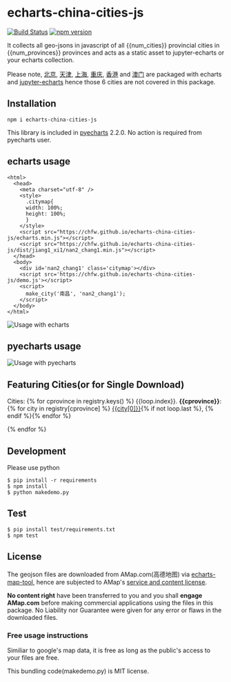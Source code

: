 # echarts-china-cities-js

[![Build Status](https://travis-ci.org/chfw/echarts-china-cities-js.svg?branch=master)](https://travis-ci.org/chfw/echarts-china-cities-js) [![npm version](https://badge.fury.io/js/echarts-china-cities-js.svg)](https://badge.fury.io/js/echarts-china-cities-js)

It collects all geo-jsons in javascript of all {{num_cities}} provincial cities
in {{num_provinces}} provinces and acts as a static asset to jupyter-echarts or your
echarts collection.

Please note, [北京](https://chfw.github.io/jupyter-echarts/echarts/beijing.js), [天津](https://chfw.github.io/jupyter-echarts/echarts/tianjin.js), [上海](https://chfw.github.io/jupyter-echarts/echarts/shanghai.js), [重庆](https://chfw.github.io/jupyter-echarts/echarts/chongqing.js), [香港](https://chfw.github.io/jupyter-echarts/echarts/xianggang.js) and [澳门](https://chfw.github.io/jupyter-echarts/echarts/aomen.js) are packaged with echarts and [jupyter-echarts](https://chfw.github.io/jupyter-echarts/preview.html) hence those 6 cities are not covered in this package.

## Installation

```
npm i echarts-china-cities-js
```

This library is included in [pyecharts](https://github.com/chenjiandongx/pyecharts) 2.2.0. No action is required from pyecharts user.

## echarts usage

```
<html>
  <head>
    <meta charset="utf-8" />
	<style>
	  .citymap{
	  width: 100%;
	  height: 100%;
	  }
	</style>
  	<script src="https://chfw.github.io/echarts-china-cities-js/echarts.min.js"></script>
	<script src="https://chfw.github.io/echarts-china-cities-js/dist/jiang1_xi1/nan2_chang1.min.js"></script>
  </head>
  <body>
	<div id='nan2_chang1' class='citymap'></div>
	<script src='https://chfw.github.io/echarts-china-cities-js/demo.js'></script>
	<script>
	  make_city('南昌', 'nan2_chang1');
	</script>
  </body>
</html>
```

![Usage with echarts](https://chfw.github.io/echarts-china-cities-js/nanchang.png)

## pyecharts usage

![Usage with pyecharts](https://user-images.githubusercontent.com/4280312/29755070-9bc9ae70-8b89-11e7-9bf2-bec09cb5f1a1.png)

## Featuring Cities(or for Single Download)

Cities:
{% for cprovince in registry.keys() %}
{{loop.index}}. **{{cprovince}}**:
{% for city in registry[cprovince] %}
[{{city[0]}}](https://chfw.github.io/echarts-china-cities-js/dist/{{names[cprovince]}}/{{city[1]}}.js){% if not loop.last %}, {% endif %}{% endfor %}

{% endfor %}


## Development


Please use python

```shell
$ pip install -r requirements
$ npm install
$ python makedemo.py
```

## Test

```shell
$ pip install test/requirements.txt
$ npm test
```

## License

The geojson files are downloaded from AMap.com(高德地图) via [echarts-map-tool](http://ecomfe.github.io/echarts-map-tool/),
hence are subjected to AMap's [service and content license](https://lbs.amap.com/home/terms/).

**No content right** have been transferred to you and you shall **engage AMap.com** before
making commercial applications using the files in this package. No Liability nor Guarantee were
given for any error or flaws in the downloaded files.

### Free usage instructions

Similiar to google's map data, it is free as long as the public's access to your files
are free. 

This bundling code(makedemo.py) is MIT license.

